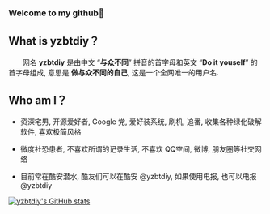 ### Welcome to my github👋

<!--
**yzbtdiy/yzbtdiy** is a ✨ _special_ ✨ repository because its `README.md` (this file) appears on your GitHub profile.

Here are some ideas to get you started:

- 🔭 I’m currently working on ...
- 🌱 I’m currently learning ...
- 👯 I’m looking to collaborate on ...
- 🤔 I’m looking for help with ...
- 💬 Ask me about ...
- 📫 How to reach me: ...
- 😄 Pronouns: ...
- ⚡ Fun fact: ...
-->

## What is yzbtdiy？

&emsp;&emsp;网名 **yzbtdiy** 是由中文 “**与众不同**” 拼音的首字母和英文 “**Do it youself**” 的首字母组成, 意思是 **做与众不同的自己**, 这是一个全网唯一的用户名.

## Who am I？

* 资深宅男, 开源爱好者, Google 党, 爱好装系统, 刷机, 追番, 收集各种绿化破解软件, 喜欢极简风格

* 微度社恐患者, 不喜欢所谓的记录生活, 不喜欢 QQ空间, 微博, 朋友圈等社交网络

* 目前常在酷安潜水, 酷友们可以在酷安 @yzbtdiy, 如果使用电报, 也可以电报 @yzbtdiy

[![yzbtdiy's GitHub stats](https://github-readme-stats.vercel.app/api?username=yzbtdiy)](https://github.com/anuraghazra/github-readme-stats)
